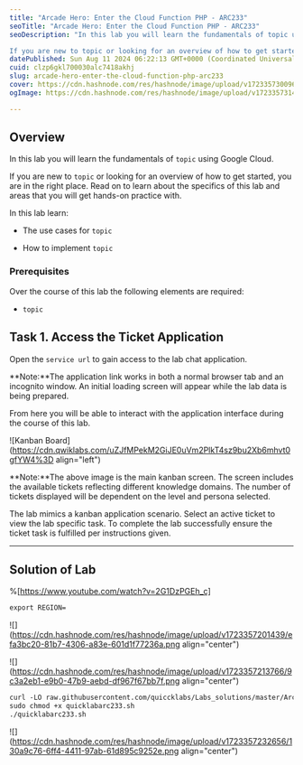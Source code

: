 ```yaml
---
title: "Arcade Hero: Enter the Cloud Function PHP - ARC233"
seoTitle: "Arcade Hero: Enter the Cloud Function PHP - ARC233"
seoDescription: "In this lab you will learn the fundamentals of topic using Google Cloud.

If you are new to topic or looking for an overview of how to get started, you are"
datePublished: Sun Aug 11 2024 06:22:13 GMT+0000 (Coordinated Universal Time)
cuid: clzp6gkl700030alc7418akhj
slug: arcade-hero-enter-the-cloud-function-php-arc233
cover: https://cdn.hashnode.com/res/hashnode/image/upload/v1723357300967/798ba806-8837-4625-9553-05dbc6332e74.png
ogImage: https://cdn.hashnode.com/res/hashnode/image/upload/v1723357314259/183b8a1e-aedc-4900-bb97-af43849cd128.png

---
```


## **Overview**

In this lab you will learn the fundamentals of `topic` using Google Cloud.

If you are new to `topic` or looking for an overview of how to get started, you are in the right place. Read on to learn about the specifics of this lab and areas that you will get hands-on practice with.

In this lab learn:

* The use cases for `topic`
    
* How to implement `topic`
    

### Prerequisites

Over the course of this lab the following elements are required:

* `topic`
    

## **Task 1. Access the Ticket Application**

Open the `service url` to gain access to the lab chat application.

\*\*Note:\*\*The application link works in both a normal browser tab and an incognito window. An initial loading screen will appear while the lab data is being prepared.

From here you will be able to interact with the application interface during the course of this lab.

![Kanban Board](https://cdn.qwiklabs.com/uZJfMPekM2GiJE0uVm2PlkT4sz9bu2Xb6mhvt0gfYW4%3D align="left")

\*\*Note:\*\*The above image is the main kanban screen. The screen includes the available tickets reflecting different knowledge domains. The number of tickets displayed will be dependent on the level and persona selected.

The lab mimics a kanban application scenario. Select an active ticket to view the lab specific task. To complete the lab successfully ensure the ticket task is fulfilled per instructions given.

---

## Solution of Lab

%[https://www.youtube.com/watch?v=2G1DzPGEh_c] 

```apache
export REGION=
```

![](https://cdn.hashnode.com/res/hashnode/image/upload/v1723357201439/efa3bc20-81b7-4306-a83e-601d1f77236a.png align="center")

![](https://cdn.hashnode.com/res/hashnode/image/upload/v1723357213766/9c3a2eb1-e9b0-47b9-aebd-df967f67bb7f.png align="center")

```apache
curl -LO raw.githubusercontent.com/quiccklabs/Labs_solutions/master/Arcade%20Hero/quicklabarc233.sh
sudo chmod +x quicklabarc233.sh
./quicklabarc233.sh
```

![](https://cdn.hashnode.com/res/hashnode/image/upload/v1723357232656/130a9c76-6ff4-4411-97ab-61d895c9252e.png align="center")